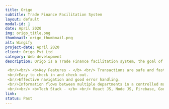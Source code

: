 ```yaml
---
title: Origo
subtitle: Trade Finance Facilitation System
layout: default
modal-id: 1
date: April 2020
img: origo_title.png
thumbnail: origo_thumbnail.png
alt: Wingify
project-date: April 2020
client: Origo Pvt Ltd
category: Web development
description: Origo is a Trade Finance facilitation system, the goal of this system is to digitize the entire trade financing process that the organization is currently doing manually. Using this system increases the reliability of the information, making it available to all the departments at one single place. Most importantly it makes very complex commercial calculations precise and accurate to ensure no financial losses due to miscalculations.

 <br/><br/> <b>Key Features - </b> <br/> Transactions are safe and fast.
 <br/>Easy to check in and check out. 
 <br/>Effective navigation and good error handling.
 <br/>Information flows between multiple departments in a controlled manner.
 <br/><br/> <b>Tech Stack - </b> <br/> React JS, Node JS, Firebase, Google Cloud.
link: 
status: Past
---
```

